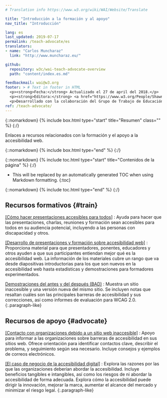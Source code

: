 ```yaml
---
# Translation info https://www.w3.org/wiki/WAI/Website/Translate

title: "Introducción a la formación y al apoyo"
nav_title: "Introducción"

lang: es
last_updated: 2019-07-17
permalink: /teach-advocate/es
translators: 
- name: "Carlos Muncharaz"
  link: "http://www.muncharaz.eu/"

github:
  repository: w3c/wai-teach-advocate-overview
  path: "content/index.es.md"

feedbackmail: wai@w3.org
footer: > # Text in footer in HTML
  <p><strong>Fecha:</strong> Actualizado el 27 de april del 2018.</p>
  <p><strong>Editora:</strong> <a href="https://www.w3.org/People/Shawn/">Shawn Lawton Henry</a>.</p>
  <p>Desarrollado con la colaboración del Grupo de Trabajo de Educación y Difusión (<a href="http://www.w3.org/WAI/EO/">EOWG</a>).</p>
ref: /teach-advocate/
---
```


{::nomarkdown}
{% include box.html type="start" title="Resumen" class="" %}
{:/}

Enlaces a recursos relacionados con la formación y el apoyo a la accesibilidad web.

{::nomarkdown}
{% include box.html type="end" %}
{:/}

{::nomarkdown}
{% include toc.html type="start" title="Contenidos de la página" %}
{:/}

- This will be replaced by an automatically generated TOC when using Markdown formatting.
{:toc}

{::nomarkdown}
{% include toc.html type="end" %}
{:/}

## Recursos formativos {#train}

[[Cómo hacer presentaciones accesibles para todos]](/teach-advocate/accessible-presentations/)
: Ayuda para hacer que las presentaciones, charlas, reuniones y formación sean accesibles para todos en su audiencia potencial, incluyendo a las personas con discapacidad y otros.

[[Desarrollo de presentaciones y formación sobre accesibilidad web]](/teach-advocate/accessibility-training/)
: Proporciona material para que presentadores, ponentes, educadores y otros ayuden a que sus participantes entiendan mejor qué es la accesibilidad web. La información de los materiales cubre un rango que va desde diapositivas introductorias para los que son nuevos en la accesibilidad web hasta estadísticas y demostraciones para formadores experimentados.
 
[Demostraciones del antes y del después (BAD)](/demos/bad/)
: Muestra un sitio inaccesible y una versión nueva del mismo sitio. Se incluyen notas que resaltan cuáles son las principales barreras de accesibilidad y sus correcciones, así como informes de evaluación para WCAG 2.0.
{:.paragraph-like}

## Recursos de apoyo {#advocate}

[[Contacto con organizaciones debido a un sitio web inaccesible]](/teach-advocate/contact-inaccessible-websites/)
: Apoyo para informar a las organizaciones sobre barreras de accesibilidad en sus sitios web. Ofrece orientación para identificar contactos clave, describir el problema, y seguimiento según sea necesario. Incluye consejos y ejemplos de correos electrónicos.

[[El caso de negocio de la accesibilidad digital]](/business-case/)
: Explora las razones por las que las organizaciones deberían abordar la accesibilidad. Incluye beneficios tangibles e intangibles, así como los riesgos de ni abordar la accesibilidad de forma adecuada. Explora cómo la accesibilidad puede dirigir la innovación, mejorar la marca, aumentar el alcance del mercado y minimizar el riesgo legal.
{:.paragraph-like}
